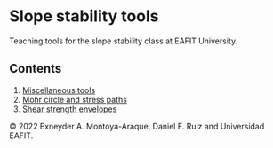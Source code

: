 # Slope stability tools

Teaching tools for the slope stability class at EAFIT University.

## Contents

1. [Miscellaneous tools](./notebooks/slope_stability_tools.ipynb)
1. [Mohr circle and stress paths](./notebooks/mohr_circles_and_stress_paths_simplified.ipynb)
1. [Shear strength envelopes](./notebooks/strength_envelopes.ipynb)
<!-- 1. [Mohr circle and stress paths](./notebooks/mohr_circles_and_stress_paths.ipynb) -->

© 2022 Exneyder A. Montoya-Araque, Daniel F. Ruiz and Universidad EAFIT.

